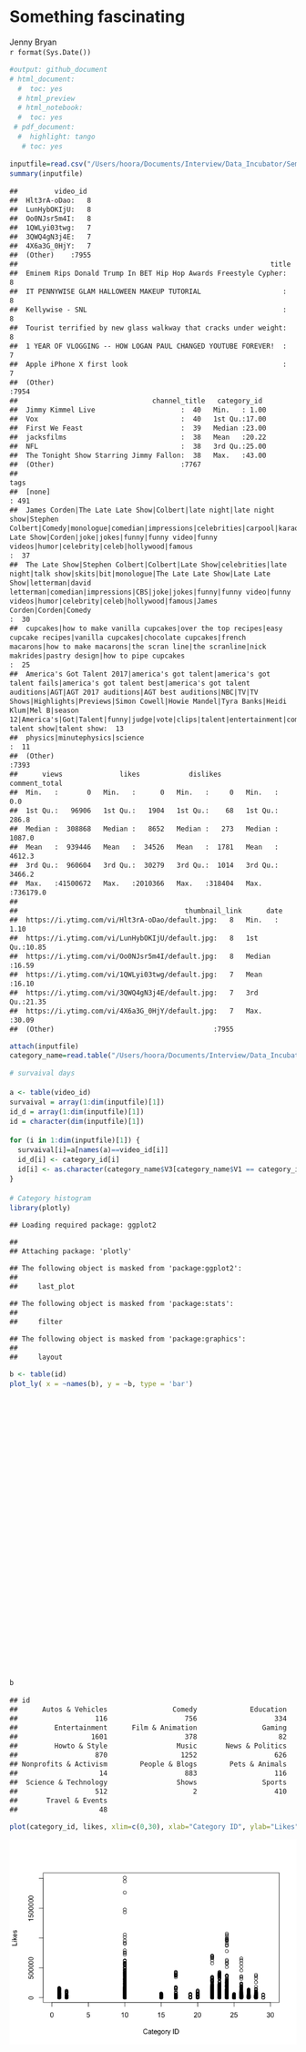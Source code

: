 # Something fascinating
Jenny Bryan  
`r format(Sys.Date())`  


  

```r
#output: github_document
# html_document:
  #  toc: yes
  # html_preview
  # html_notebook:
  #  toc: yes
 # pdf_document:
  #  highlight: tango
   # toc: yes
```


```r
inputfile=read.csv("/Users/hoora/Documents/Interview/Data_Incubator/Semifinal/Challenge/youtube/USvideos.csv",header = TRUE)
summary(inputfile)
```

```
##         video_id   
##  Hlt3rA-oDao:   8  
##  LunHybOKIjU:   8  
##  Oo0NJsr5m4I:   8  
##  1QWLyi03twg:   7  
##  3QWQ4gN3j4E:   7  
##  4X6a3G_0HjY:   7  
##  (Other)    :7955  
##                                                              title     
##  Eminem Rips Donald Trump In BET Hip Hop Awards Freestyle Cypher:   8  
##  IT PENNYWISE GLAM HALLOWEEN MAKEUP TUTORIAL                    :   8  
##  Kellywise - SNL                                                :   8  
##  Tourist terrified by new glass walkway that cracks under weight:   8  
##  1 YEAR OF VLOGGING -- HOW LOGAN PAUL CHANGED YOUTUBE FOREVER!  :   7  
##  Apple iPhone X first look                                      :   7  
##  (Other)                                                        :7954  
##                                 channel_title   category_id   
##  Jimmy Kimmel Live                     :  40   Min.   : 1.00  
##  Vox                                   :  40   1st Qu.:17.00  
##  First We Feast                        :  39   Median :23.00  
##  jacksfilms                            :  38   Mean   :20.22  
##  NFL                                   :  38   3rd Qu.:25.00  
##  The Tonight Show Starring Jimmy Fallon:  38   Max.   :43.00  
##  (Other)                               :7767                  
##                                                                                                                                                                                                                                                                                                                                                                                             tags     
##  [none]                                                                                                                                                                                                                                                                                                                                                                                       : 491  
##  James Corden|The Late Late Show|Colbert|late night|late night show|Stephen Colbert|Comedy|monologue|comedian|impressions|celebrities|carpool|karaoke|CBS|Late Late Show|Corden|joke|jokes|funny|funny video|funny videos|humor|celebrity|celeb|hollywood|famous                                                                                                                              :  37  
##  The Late Show|Stephen Colbert|Colbert|Late Show|celebrities|late night|talk show|skits|bit|monologue|The Late Late Show|Late Late Show|letterman|david letterman|comedian|impressions|CBS|joke|jokes|funny|funny video|funny videos|humor|celebrity|celeb|hollywood|famous|James Corden|Corden|Comedy                                                                                        :  30  
##  cupcakes|how to make vanilla cupcakes|over the top recipes|easy cupcake recipes|vanilla cupcakes|chocolate cupcakes|french macarons|how to make macarons|the scran line|the scranline|nick makrides|pastry design|how to pipe cupcakes                                                                                                                                                       :  25  
##  America's Got Talent 2017|america's got talent|america's got talent fails|america's got talent best|america's got talent auditions|AGT|AGT 2017 auditions|AGT best auditions|NBC|TV|TV Shows|Highlights|Previews|Simon Cowell|Howie Mandel|Tyra Banks|Heidi Klum|Mel B|season 12|America's|Got|Talent|funny|judge|vote|clips|talent|entertainment|competition|biggest talent show|talent show:  13  
##  physics|minutephysics|science                                                                                                                                                                                                                                                                                                                                                                :  11  
##  (Other)                                                                                                                                                                                                                                                                                                                                                                                      :7393  
##      views              likes            dislikes      comment_total     
##  Min.   :       0   Min.   :      0   Min.   :     0   Min.   :     0.0  
##  1st Qu.:   96906   1st Qu.:   1904   1st Qu.:    68   1st Qu.:   286.8  
##  Median :  308868   Median :   8652   Median :   273   Median :  1087.0  
##  Mean   :  939446   Mean   :  34526   Mean   :  1781   Mean   :  4612.3  
##  3rd Qu.:  960604   3rd Qu.:  30279   3rd Qu.:  1014   3rd Qu.:  3466.2  
##  Max.   :41500672   Max.   :2010366   Max.   :318404   Max.   :736179.0  
##                                                                          
##                                         thumbnail_link      date      
##  https://i.ytimg.com/vi/Hlt3rA-oDao/default.jpg:   8   Min.   : 1.10  
##  https://i.ytimg.com/vi/LunHybOKIjU/default.jpg:   8   1st Qu.:10.85  
##  https://i.ytimg.com/vi/Oo0NJsr5m4I/default.jpg:   8   Median :16.59  
##  https://i.ytimg.com/vi/1QWLyi03twg/default.jpg:   7   Mean   :16.10  
##  https://i.ytimg.com/vi/3QWQ4gN3j4E/default.jpg:   7   3rd Qu.:21.35  
##  https://i.ytimg.com/vi/4X6a3G_0HjY/default.jpg:   7   Max.   :30.09  
##  (Other)                                       :7955
```

```r
attach(inputfile)
category_name=read.table("/Users/hoora/Documents/Interview/Data_Incubator/Semifinal/Challenge/youtube/US_category_id.json")
```


```r
# survaival days

a <- table(video_id)
survaival = array(1:dim(inputfile)[1]) 
id_d = array(1:dim(inputfile)[1])
id = character(dim(inputfile)[1])

for (i in 1:dim(inputfile)[1]) {
  survaival[i]=a[names(a)==video_id[i]]
  id_d[i] <- category_id[i]
  id[i] <- as.character(category_name$V3[category_name$V1 == category_id[i]] )
} 

# Category histogram
library(plotly)
```

```
## Loading required package: ggplot2
```

```
## 
## Attaching package: 'plotly'
```

```
## The following object is masked from 'package:ggplot2':
## 
##     last_plot
```

```
## The following object is masked from 'package:stats':
## 
##     filter
```

```
## The following object is masked from 'package:graphics':
## 
##     layout
```

```r
b <- table(id)
plot_ly( x = ~names(b), y = ~b, type = 'bar')
```

<!--html_preserve--><div id="f60e54d0a86c" style="width:672px;height:480px;" class="plotly html-widget"></div>
<script type="application/json" data-for="f60e54d0a86c">{"x":{"visdat":{"f60e7abc1fdf":["function () ","plotlyVisDat"]},"cur_data":"f60e7abc1fdf","attrs":{"f60e7abc1fdf":{"x":{},"y":{},"alpha":1,"sizes":[10,100],"type":"bar"}},"layout":{"margin":{"b":40,"l":60,"t":25,"r":10},"xaxis":{"domain":[0,1],"title":"names(b)","type":"category","categoryorder":"array","categoryarray":["Autos & Vehicles","Comedy","Education","Entertainment","Film & Animation","Gaming","Howto & Style","Music","News & Politics","Nonprofits & Activism","People & Blogs","Pets & Animals","Science & Technology","Shows","Sports","Travel & Events"]},"yaxis":{"domain":[0,1],"title":"b"},"hovermode":"closest","showlegend":false},"source":"A","config":{"modeBarButtonsToAdd":[{"name":"Collaborate","icon":{"width":1000,"ascent":500,"descent":-50,"path":"M487 375c7-10 9-23 5-36l-79-259c-3-12-11-23-22-31-11-8-22-12-35-12l-263 0c-15 0-29 5-43 15-13 10-23 23-28 37-5 13-5 25-1 37 0 0 0 3 1 7 1 5 1 8 1 11 0 2 0 4-1 6 0 3-1 5-1 6 1 2 2 4 3 6 1 2 2 4 4 6 2 3 4 5 5 7 5 7 9 16 13 26 4 10 7 19 9 26 0 2 0 5 0 9-1 4-1 6 0 8 0 2 2 5 4 8 3 3 5 5 5 7 4 6 8 15 12 26 4 11 7 19 7 26 1 1 0 4 0 9-1 4-1 7 0 8 1 2 3 5 6 8 4 4 6 6 6 7 4 5 8 13 13 24 4 11 7 20 7 28 1 1 0 4 0 7-1 3-1 6-1 7 0 2 1 4 3 6 1 1 3 4 5 6 2 3 3 5 5 6 1 2 3 5 4 9 2 3 3 7 5 10 1 3 2 6 4 10 2 4 4 7 6 9 2 3 4 5 7 7 3 2 7 3 11 3 3 0 8 0 13-1l0-1c7 2 12 2 14 2l218 0c14 0 25-5 32-16 8-10 10-23 6-37l-79-259c-7-22-13-37-20-43-7-7-19-10-37-10l-248 0c-5 0-9-2-11-5-2-3-2-7 0-12 4-13 18-20 41-20l264 0c5 0 10 2 16 5 5 3 8 6 10 11l85 282c2 5 2 10 2 17 7-3 13-7 17-13z m-304 0c-1-3-1-5 0-7 1-1 3-2 6-2l174 0c2 0 4 1 7 2 2 2 4 4 5 7l6 18c0 3 0 5-1 7-1 1-3 2-6 2l-173 0c-3 0-5-1-8-2-2-2-4-4-4-7z m-24-73c-1-3-1-5 0-7 2-2 3-2 6-2l174 0c2 0 5 0 7 2 3 2 4 4 5 7l6 18c1 2 0 5-1 6-1 2-3 3-5 3l-174 0c-3 0-5-1-7-3-3-1-4-4-5-6z"},"click":"function(gd) { \n        // is this being viewed in RStudio?\n        if (location.search == '?viewer_pane=1') {\n          alert('To learn about plotly for collaboration, visit:\\n https://cpsievert.github.io/plotly_book/plot-ly-for-collaboration.html');\n        } else {\n          window.open('https://cpsievert.github.io/plotly_book/plot-ly-for-collaboration.html', '_blank');\n        }\n      }"}],"cloud":false},"data":[{"x":["Autos & Vehicles","Comedy","Education","Entertainment","Film & Animation","Gaming","Howto & Style","Music","News & Politics","Nonprofits & Activism","People & Blogs","Pets & Animals","Science & Technology","Shows","Sports","Travel & Events"],"y":[116,756,334,1601,378,82,870,1252,626,14,883,116,512,2,410,48],"type":"bar","marker":{"fillcolor":"rgba(31,119,180,1)","color":"rgba(31,119,180,1)","line":{"color":"transparent"}},"xaxis":"x","yaxis":"y","frame":null}],"highlight":{"on":"plotly_click","persistent":false,"dynamic":false,"selectize":false,"opacityDim":0.2,"selected":{"opacity":1}},"base_url":"https://plot.ly"},"evals":["config.modeBarButtonsToAdd.0.click"],"jsHooks":{"render":[{"code":"function(el, x) { var ctConfig = crosstalk.var('plotlyCrosstalkOpts').set({\"on\":\"plotly_click\",\"persistent\":false,\"dynamic\":false,\"selectize\":false,\"opacityDim\":0.2,\"selected\":{\"opacity\":1}}); }","data":null}]}}</script><!--/html_preserve-->




```r
b
```

```
## id
##      Autos & Vehicles                Comedy             Education 
##                   116                   756                   334 
##         Entertainment      Film & Animation                Gaming 
##                  1601                   378                    82 
##         Howto & Style                 Music       News & Politics 
##                   870                  1252                   626 
## Nonprofits & Activism        People & Blogs        Pets & Animals 
##                    14                   883                   116 
##  Science & Technology                 Shows                Sports 
##                   512                     2                   410 
##       Travel & Events 
##                    48
```


```r
plot(category_id, likes, xlim=c(0,30), xlab="Category ID", ylab="Likes")
```

![](Youtube_trend_prediction_notebook_files/figure-html/unnamed-chunk-5-1.png)<!-- -->

